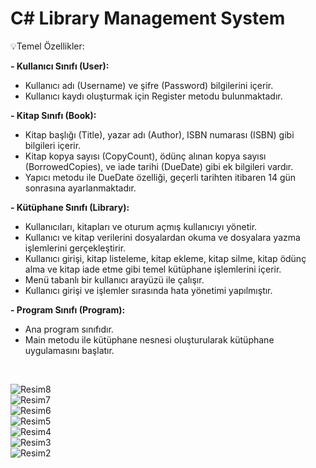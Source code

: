 <h1>C# Library Management System </h1>

💡Temel Özellikler:

<b> - Kullanıcı Sınıfı (User): </b>
* Kullanıcı adı (Username) ve şifre (Password) bilgilerini içerir.
* Kullanıcı kaydı oluşturmak için Register metodu bulunmaktadır.
  
<b> - Kitap Sınıfı (Book): </b>
* Kitap başlığı (Title), yazar adı (Author), ISBN numarası (ISBN) gibi bilgileri içerir.
* Kitap kopya sayısı (CopyCount), ödünç alınan kopya sayısı (BorrowedCopies), ve iade tarihi (DueDate) gibi ek bilgileri vardır.
* Yapıcı metodu ile DueDate özelliği, geçerli tarihten itibaren 14 gün sonrasına ayarlanmaktadır.

<b> - Kütüphane Sınıfı (Library): </b>
* Kullanıcıları, kitapları ve oturum açmış kullanıcıyı yönetir.
* Kullanıcı ve kitap verilerini dosyalardan okuma ve dosyalara yazma işlemlerini gerçekleştirir.
* Kullanıcı girişi, kitap listeleme, kitap ekleme, kitap silme, kitap ödünç alma ve kitap iade etme gibi temel kütüphane işlemlerini içerir.
* Menü tabanlı bir kullanıcı arayüzü ile çalışır.
* Kullanıcı girişi ve işlemler sırasında hata yönetimi yapılmıştır.

<b> - Program Sınıfı (Program): </b>
* Ana program sınıfıdır.
* Main metodu ile kütüphane nesnesi oluşturularak kütüphane uygulamasını başlatır.
  
  
<br>



![Resim8](https://github.com/CanerKarul/LibraryManagementSystem/assets/100365204/085009f6-10c2-4b0d-8576-77a045fa6d9c) <br>
![Resim7](https://github.com/CanerKarul/LibraryManagementSystem/assets/100365204/c996feff-96e4-48ab-9152-35d4ce29b469) <br>
![Resim6](https://github.com/CanerKarul/LibraryManagementSystem/assets/100365204/d9a516f6-60a3-4b93-b2c7-ed8900cd66f3) <br>
![Resim5](https://github.com/CanerKarul/LibraryManagementSystem/assets/100365204/0723e708-212e-4957-ad5e-72d7e3ac695b) <br>
![Resim4](https://github.com/CanerKarul/LibraryManagementSystem/assets/100365204/1f776392-dba1-49f4-9b8b-8875265c2c41) <br>
![Resim3](https://github.com/CanerKarul/LibraryManagementSystem/assets/100365204/a0171680-5eb7-4ccc-83c9-935b6d218441) <br>
![Resim2](https://github.com/CanerKarul/LibraryManagementSystem/assets/100365204/fd2222de-8d74-4af7-ab03-01fd3288e8cd) <br>



